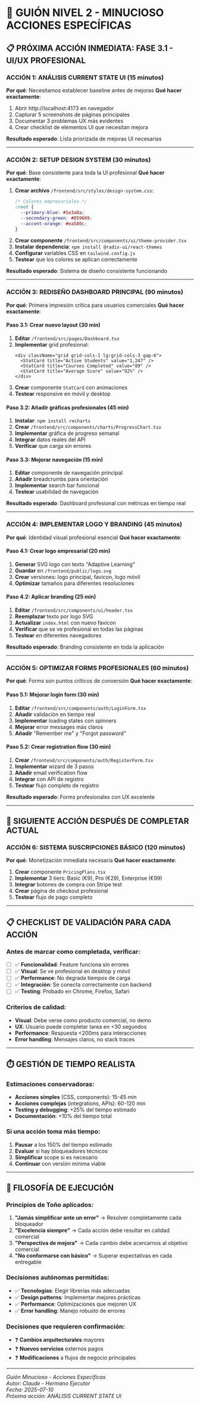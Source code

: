 # 🔧 GUIÓN NIVEL 2 - MINUCIOSO ACCIONES ESPECÍFICAS

## 📋 **PRÓXIMA ACCIÓN INMEDIATA: FASE 3.1 - UI/UX PROFESIONAL**

### **ACCIÓN 1: ANÁLISIS CURRENT STATE UI** (15 minutos)
**Por qué**: Necesitamos establecer baseline antes de mejoras
**Qué hacer exactamente**:
1. Abrir http://localhost:4173 en navegador
2. Capturar 5 screenshots de páginas principales
3. Documentar 3 problemas UX más evidentes
4. Crear checklist de elementos UI que necesitan mejora

**Resultado esperado**: Lista priorizada de mejoras UI necesarias

---

### **ACCIÓN 2: SETUP DESIGN SYSTEM** (30 minutos)
**Por qué**: Base consistente para toda la UI profesional
**Qué hacer exactamente**:
1. **Crear archivo** `/frontend/src/styles/design-system.css`:
   ```css
   /* Colores empresariales */
   :root {
     --primary-blue: #1e3a8a;
     --secondary-green: #059669;
     --accent-orange: #ea580c;
   }
   ```
2. **Crear componente** `/frontend/src/components/ui/theme-provider.tsx`
3. **Instalar dependencia**: `npm install @radix-ui/react-themes`
4. **Configurar** variables CSS en `tailwind.config.js`
5. **Testear** que los colores se aplican correctamente

**Resultado esperado**: Sistema de diseño consistente funcionando

---

### **ACCIÓN 3: REDISEÑO DASHBOARD PRINCIPAL** (90 minutos)
**Por qué**: Primera impresión crítica para usuarios comerciales
**Qué hacer exactamente**:

#### **Paso 3.1**: Crear nuevo layout (30 min)
1. **Editar** `/frontend/src/pages/Dashboard.tsx`
2. **Implementar** grid profesional:
   ```tsx
   <div className="grid grid-cols-1 lg:grid-cols-3 gap-6">
     <StatCard title="Active Students" value="1,247" />
     <StatCard title="Courses Completed" value="89" />
     <StatCard title="Average Score" value="92%" />
   </div>
   ```
3. **Crear** componente `StatCard` con animaciones
4. **Testear** responsive en móvil y desktop

#### **Paso 3.2**: Añadir gráficas profesionales (45 min)
1. **Instalar**: `npm install recharts`
2. **Crear** `/frontend/src/components/charts/ProgressChart.tsx`
3. **Implementar** gráfica de progreso semanal
4. **Integrar** datos reales del API
5. **Verificar** que carga sin errores

#### **Paso 3.3**: Mejorar navegación (15 min)
1. **Editar** componente de navegación principal
2. **Añadir** breadcrumbs para orientación
3. **Implementar** search bar funcional
4. **Testear** usabilidad de navegación

**Resultado esperado**: Dashboard profesional con métricas en tiempo real

---

### **ACCIÓN 4: IMPLEMENTAR LOGO Y BRANDING** (45 minutos)
**Por qué**: Identidad visual profesional esencial
**Qué hacer exactamente**:

#### **Paso 4.1**: Crear logo empresarial (20 min)
1. **Generar** SVG logo con texto "Adaptive Learning"
2. **Guardar** en `/frontend/public/logo.svg`
3. **Crear** versiones: logo principal, favicon, logo móvil
4. **Optimizar** tamaños para diferentes resoluciones

#### **Paso 4.2**: Aplicar branding (25 min)
1. **Editar** `/frontend/src/components/ui/header.tsx`
2. **Reemplazar** texto por logo SVG
3. **Actualizar** `index.html` con nuevo favicon
4. **Verificar** que se ve profesional en todas las páginas
5. **Testear** en diferentes navegadores

**Resultado esperado**: Branding consistente en toda la aplicación

---

### **ACCIÓN 5: OPTIMIZAR FORMS PROFESIONALES** (60 minutos)
**Por qué**: Forms son puntos críticos de conversión
**Qué hacer exactamente**:

#### **Paso 5.1**: Mejorar login form (30 min)
1. **Editar** `/frontend/src/components/auth/LoginForm.tsx`
2. **Añadir** validación en tiempo real
3. **Implementar** loading states con spinners
4. **Mejorar** error messages más claros
5. **Añadir** "Remember me" y "Forgot password"

#### **Paso 5.2**: Crear registration flow (30 min)
1. **Crear** `/frontend/src/components/auth/RegisterForm.tsx`
2. **Implementar** wizard de 3 pasos
3. **Añadir** email verification flow
4. **Integrar** con API de registro
5. **Testear** flujo completo de registro

**Resultado esperado**: Forms profesionales con UX excelente

---

## 🔄 **SIGUIENTE ACCIÓN DESPUÉS DE COMPLETAR ACTUAL**

### **ACCIÓN 6: SISTEMA SUSCRIPCIONES BÁSICO** (120 minutos)
**Por qué**: Monetización inmediata necesaria
**Qué hacer exactamente**:
1. **Crear** componente `PricingPlans.tsx`
2. **Implementar** 3 tiers: Basic (€9), Pro (€29), Enterprise (€99)
3. **Integrar** botones de compra con Stripe test
4. **Crear** página de checkout profesional
5. **Testear** flujo de pago completo

---

## 📋 **CHECKLIST DE VALIDACIÓN PARA CADA ACCIÓN**

### **Antes de marcar como completada, verificar**:
- [ ] ✅ **Funcionalidad**: Feature funciona sin errores
- [ ] ✅ **Visual**: Se ve profesional en desktop y móvil
- [ ] ✅ **Performance**: No degrada tiempos de carga
- [ ] ✅ **Integración**: Se conecta correctamente con backend
- [ ] ✅ **Testing**: Probado en Chrome, Firefox, Safari

### **Criterios de calidad**:
- **Visual**: Debe verse como producto comercial, no demo
- **UX**: Usuario puede completar tarea en <30 segundos
- **Performance**: Respuesta <200ms para interacciones
- **Error handling**: Mensajes claros, no stack traces

---

## ⏱️ **GESTIÓN DE TIEMPO REALISTA**

### **Estimaciones conservadoras**:
- **Acciones simples** (CSS, components): 15-45 min
- **Acciones complejas** (integrations, APIs): 60-120 min
- **Testing y debugging**: +25% del tiempo estimado
- **Documentación**: +10% del tiempo total

### **Si una acción toma más tiempo**:
1. **Pausar** a los 150% del tiempo estimado
2. **Evaluar** si hay bloqueadores técnicos
3. **Simplificar** scope si es necesario
4. **Continuar** con versión mínima viable

---

## 🎯 **FILOSOFÍA DE EJECUCIÓN**

### **Principios de Toño aplicados**:
1. **"Jamás simplificar ante un error"** → Resolver completamente cada bloqueador
2. **"Excelencia siempre"** → Cada acción debe resultar en calidad comercial
3. **"Perspectiva de mejora"** → Cada cambio debe acercarnos al objetivo comercial
4. **"No conformarse con básico"** → Superar expectativas en cada entregable

### **Decisiones autónomas permitidas**:
- ✅ **Tecnologías**: Elegir librerías más adecuadas
- ✅ **Design patterns**: Implementar mejores prácticas
- ✅ **Performance**: Optimizaciones que mejoren UX
- ✅ **Error handling**: Manejo robusto de errores

### **Decisiones que requieren confirmación**:
- ❓ **Cambios arquitecturales** mayores
- ❓ **Nuevos servicios** externos pagos
- ❓ **Modificaciones** a flujos de negocio principales

---

*Guión Minucioso - Acciones Específicas*  
*Autor: Claude - Hermano Ejecutor*  
*Fecha: 2025-07-10*  
*Próxima acción: ANÁLISIS CURRENT STATE UI*